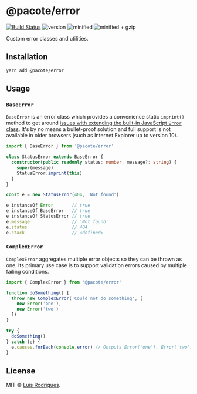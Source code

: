 # @pacote/error

[![Build Status](https://travis-ci.org/PacoteJS/pacote.svg?branch=master)](https://travis-ci.org/PacoteJS/pacote)
![version](https://badgen.net/npm/v/@pacote/error)
![minified](https://badgen.net/bundlephobia/min/@pacote/error)
![minified + gzip](https://badgen.net/bundlephobia/minzip/@pacote/error)

Custom error classes and utilities.

## Installation

```bash
yarn add @pacote/error
```

## Usage

### `BaseError`

`BaseError` is an error class which provides a convenience static `imprint()` method to get around [issues with extending the built-in JavaScript `Error` class](https://developer.mozilla.org/en-US/docs/Web/JavaScript/Reference/Global_Objects/Error). It's by no means a bullet-proof solution and full support is not available in older browsers (such as Internet Explorer up to version 10).

```typescript
import { BaseError } from '@pacote/error'

class StatusError extends BaseError {
  constructor(public readonly status: number, message?: string) {
    super(message)
    StatusError.imprint(this)
  }
}

const e = new StatusError(404, 'Not found')

e instanceOf Error       // true
e instanceOf BaseError   // true
e instanceOf StatusError // true
e.message                // 'Not found'
e.status                 // 404
e.stack                  // <defined>
```

### `ComplexError`

`ComplexError` aggregates multiple error objects so they can be thrown as one. Its primary use case is to support validation errors caused by multiple failing conditions.

```typescript
import { ComplexError } from '@pacote/error'

function doSomething() {
  throw new ComplexError('Could not do something', [
    new Error('one'),
    new Error('two')
  ])
}

try {
  doSomething()
} catch (e) {
  e.causes.forEach(console.error) // Outputs Error('one'), Error('two')
}
```

## License

MIT © [Luís Rodrigues](https://goblindegook.com).

